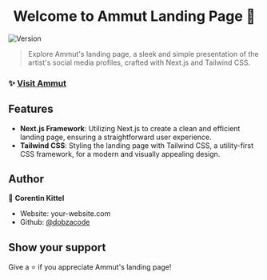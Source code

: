<h1 align="center">Welcome to Ammut Landing Page 👋</h1>
<p>
  <img alt="Version" src="https://img.shields.io/badge/version-1.0.0-blue.svg?cacheSeconds=2592000" />
</p>

> Explore Ammut's landing page, a sleek and simple presentation of the artist's social media profiles, crafted with Next.js and Tailwind CSS.

### ✨ [Visit Ammut](ammut.fr)

## Features

- **Next.js Framework**: Utilizing Next.js to create a clean and efficient landing page, ensuring a straightforward user experience.
- **Tailwind CSS**: Styling the landing page with Tailwind CSS, a utility-first CSS framework, for a modern and visually appealing design.

## Author

👤 **Corentin Kittel**

* Website: your-website.com
* Github: [@dobzacode](https://github.com/dobzacode)

## Show your support

Give a ⭐️ if you appreciate Ammut's landing page!

